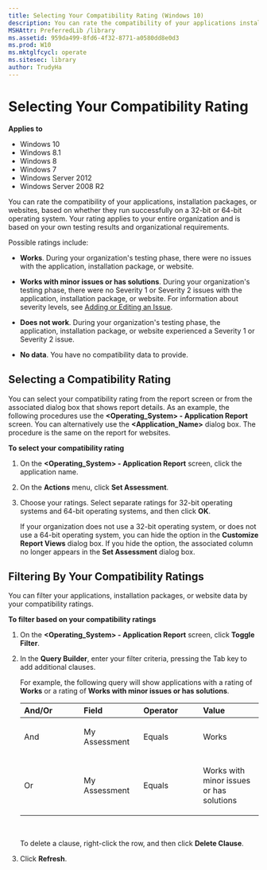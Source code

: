 ```yaml
---
title: Selecting Your Compatibility Rating (Windows 10)
description: You can rate the compatibility of your applications installation packages or websites based on whether they run successfully on a 32 bit or 64 bit operating system.
MSHAttr: PreferredLib /library
ms.assetid: 959da499-8fd6-4f32-8771-a0580dd8e0d3
ms.prod: W10
ms.mktglfcycl: operate
ms.sitesec: library
author: TrudyHa
---
```


# Selecting Your Compatibility Rating


**Applies to**

-   Windows 10
-   Windows 8.1
-   Windows 8
-   Windows 7
-   Windows Server 2012
-   Windows Server 2008 R2

You can rate the compatibility of your applications, installation packages, or websites, based on whether they run successfully on a 32-bit or 64-bit operating system. Your rating applies to your entire organization and is based on your own testing results and organizational requirements.

Possible ratings include:

-   **Works**. During your organization's testing phase, there were no issues with the application, installation package, or website.

-   **Works with minor issues or has solutions**. During your organization's testing phase, there were no Severity 1 or Severity 2 issues with the application, installation package, or website. For information about severity levels, see [Adding or Editing an Issue](adding-or-editing-an-issue.md).

-   **Does not work**. During your organization's testing phase, the application, installation package, or website experienced a Severity 1 or Severity 2 issue.

-   **No data**. You have no compatibility data to provide.

## Selecting a Compatibility Rating


You can select your compatibility rating from the report screen or from the associated dialog box that shows report details. As an example, the following procedures use the **&lt;Operating\_System&gt; - Application Report** screen. You can alternatively use the **&lt;Application\_Name&gt;** dialog box. The procedure is the same on the report for websites.

**To select your compatibility rating**

1.  On the **&lt;Operating\_System&gt; - Application Report** screen, click the application name.

2.  On the **Actions** menu, click **Set Assessment**.

3.  Choose your ratings. Select separate ratings for 32-bit operating systems and 64-bit operating systems, and then click **OK**.

    If your organization does not use a 32-bit operating system, or does not use a 64-bit operating system, you can hide the option in the **Customize Report Views** dialog box. If you hide the option, the associated column no longer appears in the **Set Assessment** dialog box.

## Filtering By Your Compatibility Ratings


You can filter your applications, installation packages, or website data by your compatibility ratings.

**To filter based on your compatibility ratings**

1.  On the **&lt;Operating\_System&gt; - Application Report** screen, click **Toggle Filter**.

2.  In the **Query Builder**, enter your filter criteria, pressing the Tab key to add additional clauses.

    For example, the following query will show applications with a rating of **Works** or a rating of **Works with minor issues or has solutions**.

    <table>
    <colgroup>
    <col width="25%" />
    <col width="25%" />
    <col width="25%" />
    <col width="25%" />
    </colgroup>
    <thead>
    <tr class="header">
    <th align="left">And/Or</th>
    <th align="left">Field</th>
    <th align="left">Operator</th>
    <th align="left">Value</th>
    </tr>
    </thead>
    <tbody>
    <tr class="odd">
    <td align="left"><p>And</p></td>
    <td align="left"><p>My Assessment</p></td>
    <td align="left"><p>Equals</p></td>
    <td align="left"><p>Works</p></td>
    </tr>
    <tr class="even">
    <td align="left"><p>Or</p></td>
    <td align="left"><p>My Assessment</p></td>
    <td align="left"><p>Equals</p></td>
    <td align="left"><p>Works with minor issues or has solutions</p></td>
    </tr>
    </tbody>
    </table>

     

    To delete a clause, right-click the row, and then click **Delete Clause**.

3.  Click **Refresh**.

 

 





